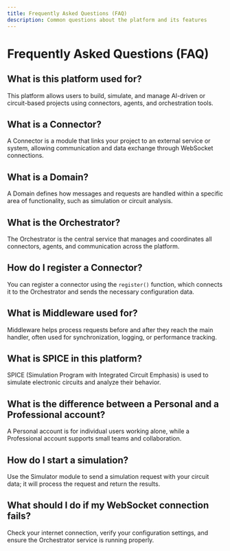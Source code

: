```yaml
---
title: Frequently Asked Questions (FAQ)
description: Common questions about the platform and its features
---
```


# Frequently Asked Questions (FAQ)

## What is this platform used for?

This platform allows users to build, simulate, and manage AI-driven or circuit-based projects using connectors, agents, and orchestration tools.

## What is a Connector?

A Connector is a module that links your project to an external service or system, allowing communication and data exchange through WebSocket connections.

## What is a Domain?

A Domain defines how messages and requests are handled within a specific area of functionality, such as simulation or circuit analysis.

## What is the Orchestrator?

The Orchestrator is the central service that manages and coordinates all connectors, agents, and communication across the platform.

## How do I register a Connector?

You can register a connector using the `register()` function, which connects it to the Orchestrator and sends the necessary configuration data.

## What is Middleware used for?

Middleware helps process requests before and after they reach the main handler, often used for synchronization, logging, or performance tracking.

## What is SPICE in this platform?

SPICE (Simulation Program with Integrated Circuit Emphasis) is used to simulate electronic circuits and analyze their behavior.

## What is the difference between a Personal and a Professional account?

A Personal account is for individual users working alone, while a Professional account supports small teams and collaboration.

## How do I start a simulation?

Use the Simulator module to send a simulation request with your circuit data; it will process the request and return the results.

## What should I do if my WebSocket connection fails?

Check your internet connection, verify your configuration settings, and ensure the Orchestrator service is running properly.
